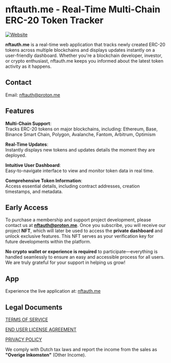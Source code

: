 # nftauth.me - Real-Time Multi-Chain ERC-20 Token Tracker  

[![Website](https://img.shields.io/badge/Website-nftauth.me-blue)](https://nftauth.me)  

**nftauth.me** is a real-time web application that tracks newly created ERC-20 tokens across multiple blockchains and displays updates instantly on a user-friendly dashboard. Whether you're a blockchain developer, investor, or crypto enthusiast, nftauth.me keeps you informed about the latest token activity as it happens.    

## Contact  
Email: nftauth@proton.me

## Features  

**Multi-Chain Support**:  
  Tracks ERC-20 tokens on major blockchains, including: Ethereum, Base, Binance Smart Chain, Polygon, Avalanche, Fantom, Arbitrum, Optimism

**Real-Time Updates**:  
  Instantly displays new tokens and updates details the moment they are deployed.  

**Intuitive User Dashboard**:  
  Easy-to-navigate interface to view and monitor token data in real time.  

**Comprehensive Token Information**:  
  Access essential details, including contract addresses, creation timestamps, and metadata.

## Early Access

To purchase a membership and support project development, please contact us at **nftauth@proton.me**. Once you subscribe, you will receive our project **NFT**, which will later be used to access the **private dashboard** and unlock exclusive features. This NFT serves as your verification key for future developments within the platform.  

**No crypto wallet or experience is required** to participate—everything is handled seamlessly to ensure an easy and accessible process for all users. We are truly grateful for your support in helping us grow!

## App  

Experience the live application at: [nftauth.me](https://nftauth.me) 

## Legal Documents

[TERMS OF SERVICE](https://github.com/nftauthme/multi-chain-token-tracker/blob/main/legal-documents/TERMS%20OF%20SERVICE.MD)

[END USER LICENSE AGREEMENT](https://github.com/nftauthme/multi-chain-token-tracker/blob/main/legal-documents/EULA.MD)

[PRIVACY POLICY](https://github.com/nftauthme/multi-chain-token-tracker/blob/main/legal-documents/PRIVACY%20POLICY.MD)

We comply with Dutch tax laws and report the income from the sales as **"Overige Inkomsten"** (Other Income). 



